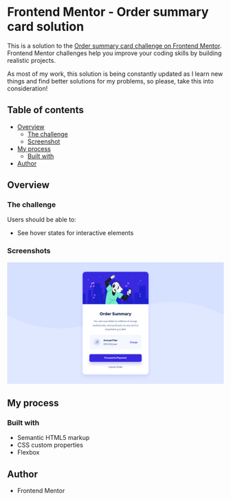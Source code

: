 # Frontend Mentor - Order summary card solution

This is a solution to the [Order summary card challenge on Frontend Mentor](https://www.frontendmentor.io/challenges/order-summary-component-QlPmajDUj). Frontend Mentor challenges help you improve your coding skills by building realistic projects. 

As most of my work, this solution is being constantly updated as I learn new things and find better solutions for my problems, so please, take this into consideration!

## Table of contents

- [Overview](#overview)
  - [The challenge](#the-challenge)
  - [Screenshot](#screenshot)
- [My process](#my-process)
  - [Built with](#built-with)
- [Author](#author)

## Overview

### The challenge

Users should be able to:

- See hover states for interactive elements

### Screenshots

![](./screenshots/order-summary-card-desktop.png)

## My process

### Built with

- Semantic HTML5 markup
- CSS custom properties
- Flexbox

## Author

- Frontend Mentor 
